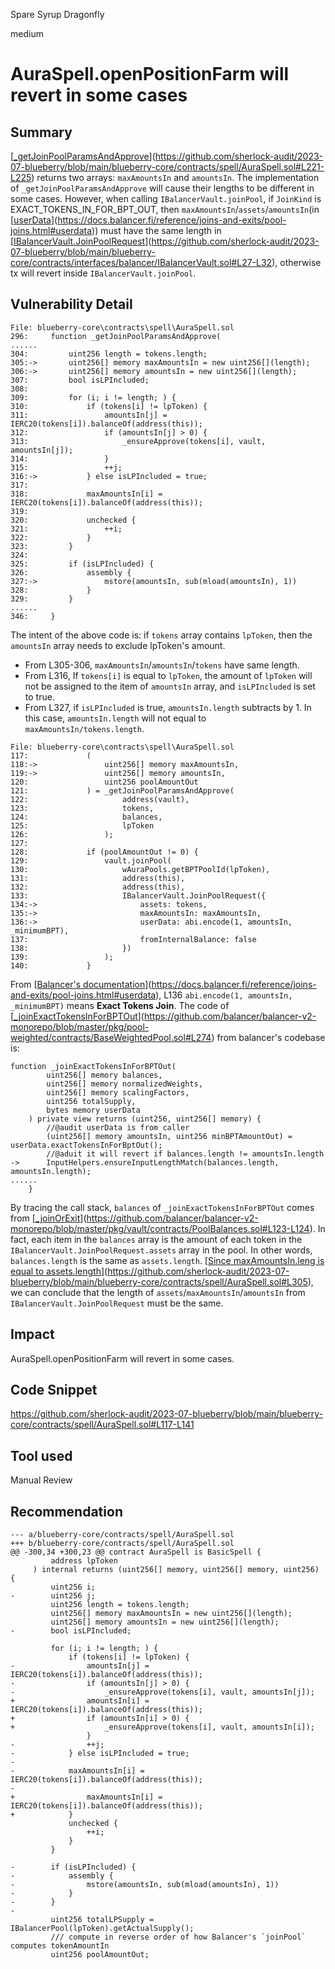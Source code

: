 Spare Syrup Dragonfly

medium

# AuraSpell.openPositionFarm will revert in some cases
## Summary

[[_getJoinPoolParamsAndApprove](https://github.com/sherlock-audit/2023-07-blueberry/blob/main/blueberry-core/contracts/spell/AuraSpell.sol#L221-L225)](https://github.com/sherlock-audit/2023-07-blueberry/blob/main/blueberry-core/contracts/spell/AuraSpell.sol#L221-L225) returns two arrays: `maxAmountsIn` and `amountsIn`. The implementation of `_getJoinPoolParamsAndApprove` will cause their lengths to be different in some cases. However, when calling `IBalancerVault.joinPool`, if `JoinKind` is EXACT_TOKENS_IN_FOR_BPT_OUT, then `maxAmountsIn`/`assets`/`amountsIn`(in [[userData](https://docs.balancer.fi/reference/joins-and-exits/pool-joins.html#userdata)](https://docs.balancer.fi/reference/joins-and-exits/pool-joins.html#userdata)) must have the same length in [[IBalancerVault.JoinPoolRequest](https://github.com/sherlock-audit/2023-07-blueberry/blob/main/blueberry-core/contracts/interfaces/balancer/IBalancerVault.sol#L27-L32)](https://github.com/sherlock-audit/2023-07-blueberry/blob/main/blueberry-core/contracts/interfaces/balancer/IBalancerVault.sol#L27-L32), otherwise tx will revert inside `IBalancerVault.joinPool`.

## Vulnerability Detail

```solidity
File: blueberry-core\contracts\spell\AuraSpell.sol
296:     function _getJoinPoolParamsAndApprove(
......
304:         uint256 length = tokens.length;
305:->       uint256[] memory maxAmountsIn = new uint256[](length);
306:->       uint256[] memory amountsIn = new uint256[](length);
307:         bool isLPIncluded;
308: 
309:         for (i; i != length; ) {
310:             if (tokens[i] != lpToken) {
311:                 amountsIn[j] = IERC20(tokens[i]).balanceOf(address(this));
312:                 if (amountsIn[j] > 0) {
313:                     _ensureApprove(tokens[i], vault, amountsIn[j]);
314:                 }
315:                 ++j;
316:->           } else isLPIncluded = true;
317: 
318:             maxAmountsIn[i] = IERC20(tokens[i]).balanceOf(address(this));
319: 
320:             unchecked {
321:                 ++i;
322:             }
323:         }
324: 
325:         if (isLPIncluded) {
326:             assembly {
327:->               mstore(amountsIn, sub(mload(amountsIn), 1))
328:             }
329:         }
......
346:     }
```

The intent of the above code is: if `tokens` array contains `lpToken`, then the `amountsIn` array needs to exclude lpToken's amount.

- From L305-306, `maxAmountsIn`/`amountsIn`/`tokens` have same length.
- From L316, If `tokens[i]` is equal to `lpToken`, the amount of `lpToken` will not be assigned to the item of `amountsIn` array, and `isLPIncluded` is set to true.
- From L327, if `isLPIncluded` is true, `amountsIn.length` subtracts by 1. In this case, `amountsIn.length` will not equal to `maxAmountsIn/tokens.length`.

```solidity
File: blueberry-core\contracts\spell\AuraSpell.sol
117:             (
118:->               uint256[] memory maxAmountsIn,
119:->               uint256[] memory amountsIn,
120:                 uint256 poolAmountOut
121:             ) = _getJoinPoolParamsAndApprove(
122:                     address(vault),
123:                     tokens,
124:                     balances,
125:                     lpToken
126:                 );
127: 
128:             if (poolAmountOut != 0) {
129:                 vault.joinPool(
130:                     wAuraPools.getBPTPoolId(lpToken),
131:                     address(this),
132:                     address(this),
133:                     IBalancerVault.JoinPoolRequest({
134:->                       assets: tokens,
135:->                       maxAmountsIn: maxAmountsIn,
136:->                       userData: abi.encode(1, amountsIn, _minimumBPT),
137:                         fromInternalBalance: false
138:                     })
139:                 );
140:             }
```

From [[Balancer's documentation](https://docs.balancer.fi/reference/joins-and-exits/pool-joins.html#userdata)](https://docs.balancer.fi/reference/joins-and-exits/pool-joins.html#userdata), L136 `abi.encode(1, amountsIn, _minimumBPT)` means **Exact Tokens Join**. The code of [[_joinExactTokensInForBPTOut](https://github.com/balancer/balancer-v2-monorepo/blob/master/pkg/pool-weighted/contracts/BaseWeightedPool.sol#L274)](https://github.com/balancer/balancer-v2-monorepo/blob/master/pkg/pool-weighted/contracts/BaseWeightedPool.sol#L274) from balancer's codebase is:

```solidity
function _joinExactTokensInForBPTOut(
        uint256[] memory balances,
        uint256[] memory normalizedWeights,
        uint256[] memory scalingFactors,
        uint256 totalSupply,
        bytes memory userData
    ) private view returns (uint256, uint256[] memory) {
    	//@audit userData is from caller
        (uint256[] memory amountsIn, uint256 minBPTAmountOut) = userData.exactTokensInForBptOut();
        //@aduit it will revert if balances.length != amountsIn.length
->      InputHelpers.ensureInputLengthMatch(balances.length, amountsIn.length);
......
    }
```

By tracing the call stack, `balances` of `_joinExactTokensInForBPTOut` comes from [[_joinOrExit](https://github.com/balancer/balancer-v2-monorepo/blob/master/pkg/vault/contracts/PoolBalances.sol#L123-L124)](https://github.com/balancer/balancer-v2-monorepo/blob/master/pkg/vault/contracts/PoolBalances.sol#L123-L124). In fact, each item in the `balances` array is the amount of each token in the `IBalancerVault.JoinPoolRequest.assets` array in the pool. In other words, `balances.length` is the same as `assets.length`. [[Since maxAmountsIn.leng is equal to assets.length](https://github.com/sherlock-audit/2023-07-blueberry/blob/main/blueberry-core/contracts/spell/AuraSpell.sol#L305)](https://github.com/sherlock-audit/2023-07-blueberry/blob/main/blueberry-core/contracts/spell/AuraSpell.sol#L305), we can conclude that the length of `assets`/`maxAmountsIn`/`amountsIn` from `IBalancerVault.JoinPoolRequest` must be the same.

## Impact

AuraSpell.openPositionFarm will revert in some cases.

## Code Snippet

https://github.com/sherlock-audit/2023-07-blueberry/blob/main/blueberry-core/contracts/spell/AuraSpell.sol#L117-L141

## Tool used

Manual Review

## Recommendation

```fix
--- a/blueberry-core/contracts/spell/AuraSpell.sol
+++ b/blueberry-core/contracts/spell/AuraSpell.sol
@@ -300,34 +300,23 @@ contract AuraSpell is BasicSpell {
         address lpToken
     ) internal returns (uint256[] memory, uint256[] memory, uint256) {
         uint256 i;
-        uint256 j;
         uint256 length = tokens.length;
         uint256[] memory maxAmountsIn = new uint256[](length);
         uint256[] memory amountsIn = new uint256[](length);
-        bool isLPIncluded;

         for (i; i != length; ) {
             if (tokens[i] != lpToken) {
-                amountsIn[j] = IERC20(tokens[i]).balanceOf(address(this));
-                if (amountsIn[j] > 0) {
-                    _ensureApprove(tokens[i], vault, amountsIn[j]);
+                amountsIn[i] = IERC20(tokens[i]).balanceOf(address(this));
+                if (amountsIn[i] > 0) {
+                    _ensureApprove(tokens[i], vault, amountsIn[i]);
                 }
-                ++j;
-            } else isLPIncluded = true;
-
-            maxAmountsIn[i] = IERC20(tokens[i]).balanceOf(address(this));
-
+                maxAmountsIn[i] = IERC20(tokens[i]).balanceOf(address(this));
+            }
             unchecked {
                 ++i;
             }
         }

-        if (isLPIncluded) {
-            assembly {
-                mstore(amountsIn, sub(mload(amountsIn), 1))
-            }
-        }
-
         uint256 totalLPSupply = IBalancerPool(lpToken).getActualSupply();
         /// compute in reverse order of how Balancer's `joinPool` computes tokenAmountIn
         uint256 poolAmountOut;
```